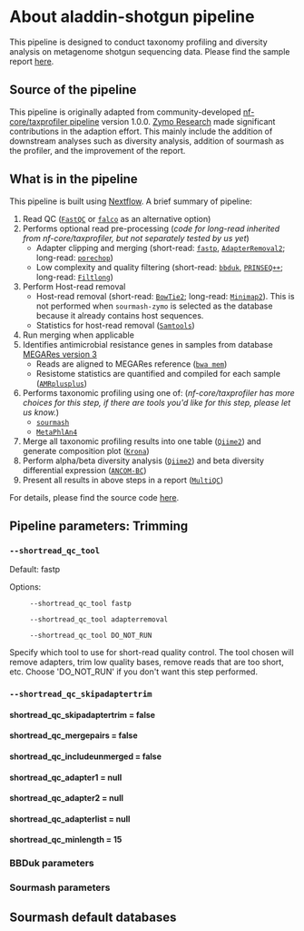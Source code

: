 # About aladdin-shotgun pipeline 
This pipeline is designed to conduct taxonomy profiling and diversity analysis on metagenome shotgun sequencing data. Please find the sample report [here](https://zymo-research.github.io/pipeline-resources/reports/shotgun_sample_report.html).

## Source of the pipeline
This pipeline is originally adapted from community-developed [nf-core/taxprofiler pipeline](https://github.com/nf-core/taxprofiler) version 1.0.0. [Zymo Research](https://www.zymoresearch.com) made significant contributions in the adaption effort. This mainly include the addition of downstream analyses such as diversity analysis, addition of sourmash as the profiler, and the improvement of the report.

## What is in the pipeline
This pipeline is built using [Nextflow](https://www.nextflow.io/). A brief summary of pipeline:

1. Read QC ([`FastQC`](https://www.bioinformatics.babraham.ac.uk/projects/fastqc/) or [`falco`](https://github.com/smithlabcode/falco) as an alternative option)
2. Performs optional read pre-processing (*code for long-read inherited from nf-core/taxprofiler, but not separately tested by us yet*)
   - Adapter clipping and merging (short-read: [`fastp`](https://github.com/OpenGene/fastp), [`AdapterRemoval2`](https://github.com/MikkelSchubert/adapterremoval); long-read: [`porechop`](https://github.com/rrwick/Porechop))
   - Low complexity and quality filtering (short-read: [`bbduk`](https://jgi.doe.gov/data-and-tools/software-tools/bbtools/), [`PRINSEQ++`](https://github.com/Adrian-Cantu/PRINSEQ-plus-plus); long-read: [`Filtlong`](https://github.com/rrwick/Filtlong))
3. Perform Host-read removal
   - Host-read removal (short-read: [`BowTie2`](http://bowtie-bio.sourceforge.net/bowtie2/); long-read: [`Minimap2`](https://github.com/lh3/minimap2)). This is not performed when `sourmash-zymo` is selected as the database because it already contains host sequences. 
   - Statistics for host-read removal ([`Samtools`](http://www.htslib.org/))
4. Run merging when applicable
5. Identifies antimicrobial resistance genes in samples from database [MEGARes version 3](https://academic.oup.com/nar/article/51/D1/D744/6830666)
   - Reads are aligned to MEGARes reference ([`bwa mem`](https://bio-bwa.sourceforge.net/bwa.shtml))
   - Resistome statistics are quantified and compiled for each sample ([`AMRplusplus`](https://github.com/Microbial-Ecology-Group/AMRplusplus/tree/master))
7. Performs taxonomic profiling using one of: (*nf-core/taxprofiler has more choices for this step, if there are tools you'd like for this step, please let us know.*)
   - [`sourmash`](https://github.com/sourmash-bio/sourmash)
   - [`MetaPhlAn4`](https://huttenhower.sph.harvard.edu/metaphlan/)
8. Merge all taxonomic profiling results into one table ([`Qiime2`](https://qiime2.org/)) and generate composition plot ([`Krona`](https://github.com/marbl/Krona))
9. Perform alpha/beta diversity analysis ([`Qiime2`](https://qiime2.org/)) and beta diversity differential expression ([`ANCOM-BC`](https://www.bioconductor.org/packages/release/bioc/html/ANCOMBC.html))
10. Present all results in above steps in a report ([`MultiQC`](http://multiqc.info/))
    
For details, please find the source code [here](https://github.com/Zymo-Research/aladdin-shotgun).

## Pipeline parameters: Trimming
### `--shortread_qc_tool`
Default: fastp

Options: 

         --shortread_qc_tool fastp

         --shortread_qc_tool adapterremoval
         
         --shortread_qc_tool DO_NOT_RUN
         
Specify which tool to use for short-read quality control. The tool chosen will remove adapters, trim low quality bases, remove reads that are too short, etc. Choose 'DO_NOT_RUN' if you don't want this step performed. 

### `--shortread_qc_skipadaptertrim`


#### shortread_qc_skipadaptertrim     = false
#### shortread_qc_mergepairs          = false
#### shortread_qc_includeunmerged     = false
#### shortread_qc_adapter1            = null
#### shortread_qc_adapter2            = null
#### shortread_qc_adapterlist         = null
#### shortread_qc_minlength           = 15

### BBDuk parameters

### Sourmash parameters

## Sourmash default databases
